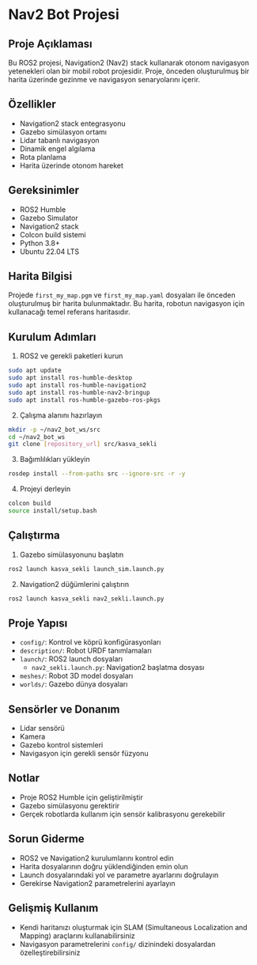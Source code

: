 # Nav2 Bot Projesi

## Proje Açıklaması
Bu ROS2 projesi, Navigation2 (Nav2) stack kullanarak otonom navigasyon yetenekleri olan bir mobil robot projesidir. Proje, önceden oluşturulmuş bir harita üzerinde gezinme ve navigasyon senaryolarını içerir.

## Özellikler
- Navigation2 stack entegrasyonu
- Gazebo simülasyon ortamı
- Lidar tabanlı navigasyon
- Dinamik engel algılama
- Rota planlama
- Harita üzerinde otonom hareket

## Gereksinimler
- ROS2 Humble
- Gazebo Simulator
- Navigation2 stack
- Colcon build sistemi
- Python 3.8+
- Ubuntu 22.04 LTS

## Harita Bilgisi
Projede `first_my_map.pgm` ve `first_my_map.yaml` dosyaları ile önceden oluşturulmuş bir harita bulunmaktadır. Bu harita, robotun navigasyon için kullanacağı temel referans haritasıdır.

## Kurulum Adımları
1. ROS2 ve gerekli paketleri kurun
```bash
sudo apt update
sudo apt install ros-humble-desktop
sudo apt install ros-humble-navigation2
sudo apt install ros-humble-nav2-bringup
sudo apt install ros-humble-gazebo-ros-pkgs
```

2. Çalışma alanını hazırlayın
```bash
mkdir -p ~/nav2_bot_ws/src
cd ~/nav2_bot_ws
git clone [repository_url] src/kasva_sekli
```

3. Bağımlılıkları yükleyin
```bash
rosdep install --from-paths src --ignore-src -r -y
```

4. Projeyi derleyin
```bash
colcon build
source install/setup.bash
```

## Çalıştırma
1. Gazebo simülasyonunu başlatın
```bash
ros2 launch kasva_sekli launch_sim.launch.py
```

2. Navigation2 düğümlerini çalıştırın
```bash
ros2 launch kasva_sekli nav2_sekli.launch.py
```

## Proje Yapısı
- `config/`: Kontrol ve köprü konfigürasyonları
- `description/`: Robot URDF tanımlamaları
- `launch/`: ROS2 launch dosyaları
  - `nav2_sekli.launch.py`: Navigation2 başlatma dosyası
- `meshes/`: Robot 3D model dosyaları
- `worlds/`: Gazebo dünya dosyaları

## Sensörler ve Donanım
- Lidar sensörü
- Kamera
- Gazebo kontrol sistemleri
- Navigasyon için gerekli sensör füzyonu

## Notlar
- Proje ROS2 Humble için geliştirilmiştir
- Gazebo simülasyonu gerektirir
- Gerçek robotlarda kullanım için sensör kalibrasyonu gerekebilir

## Sorun Giderme
- ROS2 ve Navigation2 kurulumlarını kontrol edin
- Harita dosyalarının doğru yüklendiğinden emin olun
- Launch dosyalarındaki yol ve parametre ayarlarını doğrulayın
- Gerekirse Navigation2 parametrelerini ayarlayın

## Gelişmiş Kullanım
- Kendi haritanızı oluşturmak için SLAM (Simultaneous Localization and Mapping) araçlarını kullanabilirsiniz
- Navigasyon parametrelerini `config/` dizinindeki dosyalardan özelleştirebilirsiniz
